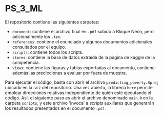 # PS_3_ML
El repositorio contiene las siguientes carpetas:

- `document`: contiene el archivo final en `.pdf` subido a Bloque Neón, pero adicionalmente los `.tex`. 
- `references`: contiene el enunciado y algunos documentos adicionales consultados por el equipo.
- `scripts`: contiene todos los scripts.
- `stores`: contiene la base de datos extraída de la pagina de kaggle de la competencia. 
- `views`: contiene las figuras y tablas exportadas al documento, contiene además las predicciones a evaluar por fuera de muestra.

Para ejecutar el código, basta con abrir el archivo `predicting_poverty.Rproj` ubicado en la raíz del repositorio. Una vez abierto, la librería `here` permite emplear direcciones relativas independiente de quién esté ejecutando el código. Así, el siguiente paso es abrir el archivo denominado `main.R` en la carpeta `scripts`, y este archivo 'invoca' a _scripts_ auxiliares que generarán los resultados presentados en el documento `.pdf`. 
